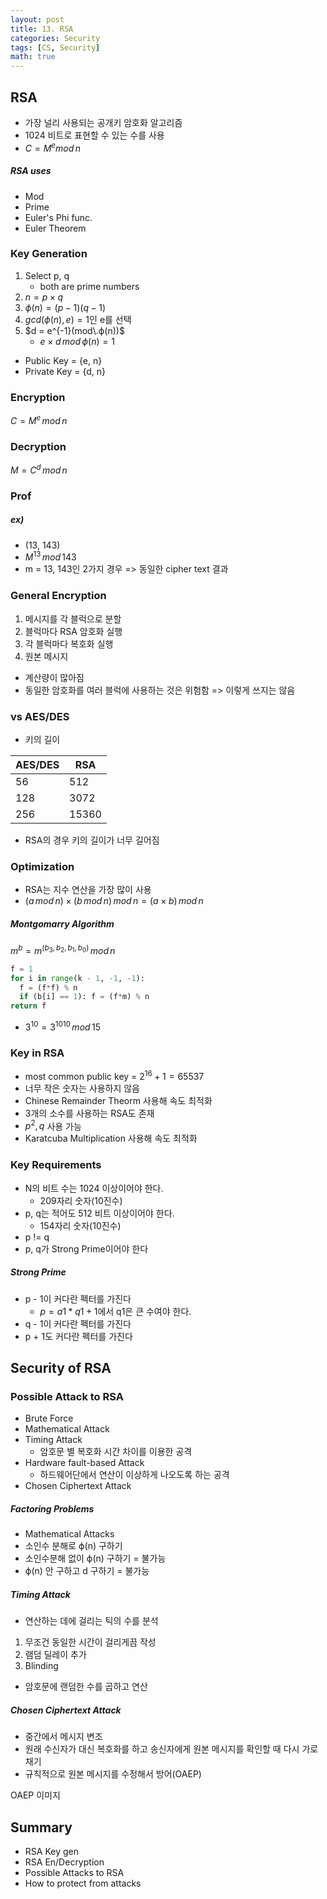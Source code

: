 ```yaml
---
layout: post
title: 13. RSA
categories: Security
tags: [CS, Security]
math: true
---
```


## RSA

- 가장 널리 사용되는 공개키 암호화 알고리즘
- 1024 비트로 표현할 수 있는 수를 사용
- $C = M^e mod\,n$

##### RSA uses

- Mod
- Prime
- Euler's Phi func.
- Euler Theorem

### Key Generation

1. Select p, q
   - both are prime numbers
2. $n = p \times q$
3. $ϕ(n) = (p-1)(q-1)$
4. $gcd(ϕ(n), e) = 1$인 e를 선택
5. $d = e^{-1}(mod\.ϕ(n))$
   - $e \times d\,mod\,ϕ(n) = 1$

- Public Key = {e, n}
- Private Key = {d, n}

### Encryption

$C = M^e\,mod\,n$

### Decryption

$M = C^d\,mod\,n$

### Prof

##### ex)

- (13, 143)
- $M^{13}\,mod\,143$
- m = 13, 143인 2가지 경우 => 동일한 cipher text 결과

### General Encryption

1. 메시지를 각 블럭으로 분할
2. 블럭마다 RSA 암호화 실행
3. 각 블럭마다 복호화 실행
4. 원본 메시지

- 계산량이 많아짐
- 동일한 암호화를 여러 블럭에 사용하는 것은 위험함
  => 이렇게 쓰지는 않음

### vs AES/DES

- 키의 길이

| AES/DES | RSA   |
| ------- | ----- |
| 56      | 512   |
| 128     | 3072  |
| 256     | 15360 |

- RSA의 경우 키의 길이가 너무 길어짐

### Optimization

- RSA는 지수 연산을 가장 많이 사용
- $(a\,mod\,n) \times (b\,mod\,n)\,mod\,n = (a \times b) \,mod\,n$

##### Montgomarry Algorithm

$m^b = m^{(b_3, b_2, b_1, b_0)}\,mod\,n$

```python
f = 1
for i in range(k - 1, -1, -1):
  f = (f*f) % n
  if (b[i] == 1): f = (f*m) % n
return f
```

- $3^{10} = 3^{1010}\,mod\,15$

### Key in RSA

- most common public key = $2^{16} + 1 = 65537$
- 너무 작은 숫자는 사용하지 않음
- Chinese Remainder Theorm 사용해 속도 최적화
- 3개의 소수를 사용하는 RSA도 존재
- $p^2, q$ 사용 가능
- Karatcuba Multiplication 사용해 속도 최적화

### Key Requirements

- N의 비트 수는 1024 이상이어야 한다.
  - 209자리 숫자(10진수)
- p, q는 적어도 512 비트 이상이어야 한다.
  - 154자리 숫자(10진수)
- p != q
- p, q가 Strong Prime이어야 한다

##### Strong Prime

- p - 1이 커다란 펙터를 가진다
  - $p = a1 * q1 + 1$에서 q1은 큰 수여야 한다.
- q - 1이 커다란 펙터를 가진다
- p + 1도 커다란 펙터를 가진다

## Security of RSA

### Possible Attack to RSA

- Brute Force
- Mathematical Attack
- Timing Attack
  - 암호문 별 복호화 시간 차이를 이용한 공격
- Hardware fault-based Attack
  - 하드웨어단에서 연산이 이상하게 나오도록 하는 공격
- Chosen Ciphertext Attack

##### Factoring Problems

- Mathematical Attacks
- 소인수 분해로 ϕ(n) 구하기
- 소인수분해 없이 ϕ(n) 구하기 = 불가능
- ϕ(n) 안 구하고 d 구하기 = 불가능

##### Timing Attack

- 연산하는 데에 걸리는 틱의 수를 분석

1. 무조건 동일한 시간이 걸리게끔 작성
2. 램덤 딜레이 추가
3. Blinding

- 암호문에 랜덤한 수를 곱하고 연산

##### Chosen Ciphertext Attack

- 중간에서 메시지 변조
- 원래 수신자가 대신 복호화를 하고 송신자에게 원본 메시지를 확인할 때 다시 가로채기
- 규칙적으로 원본 메시지를 수정해서 방어(OAEP)

OAEP 이미지
<img src="" />

## Summary

- RSA Key gen
- RSA En/Decryption
- Possible Attacks to RSA
- How to protect from attacks
